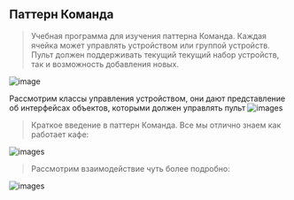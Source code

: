 ## Паттерн Команда
> Учебная программа для изучения паттерна Команда.
> Каждая ячейка может управлять устройством или группой устройств. Пульт должен поддерживать текущий текущий набор устройств, так и возможность добавления новых. 
>
![image](https://raw.githubusercontent.com/coolaevv/slava/master/img/%D0%9F%D1%83%D0%BB%D1%8C%D1%82.JPG)
>
Рассмотрим классы управления устройством, они дают представление об интерфейсах объектов, которыми должен управлять пульт
![images](https://github.com/coolaevv/slava/blob/master/img/%D0%9A%D0%BB%D0%B0%D1%81%D1%81%D1%8B%20%D1%83%D0%BF%D1%80%D0%B0%D0%B2%D0%BB%D0%B5%D0%BD%D0%B8%D1%8F.JPG?raw=true)
>
> Краткое введение в паттерн Команда. Все мы отлично знаем как работает кафе:
>
![images](https://github.com/coolaevv/slava/blob/master/img/%D0%A0%D0%B0%D0%B1%D0%BE%D1%82%D0%B0%20%D0%BA%D0%B0%D1%84%D0%B5.JPG?raw=true)
>
> Рассмотрим взаимодействие чуть более подробно:
>
![images](https://github.com/coolaevv/slava/blob/master/img/%D0%91%D0%BE%D0%BB%D0%B5%D0%B5%20%D0%BF%D0%BE%D0%B4%D1%80%D0%BE%D0%B1%D0%BD%D0%B0%D1%8F%20%D1%80%D0%B0%D0%B1%D0%BE%D1%82%D0%B0%20%D0%BA%D0%B0%D1%84%D0%B5.JPG?raw=true)
